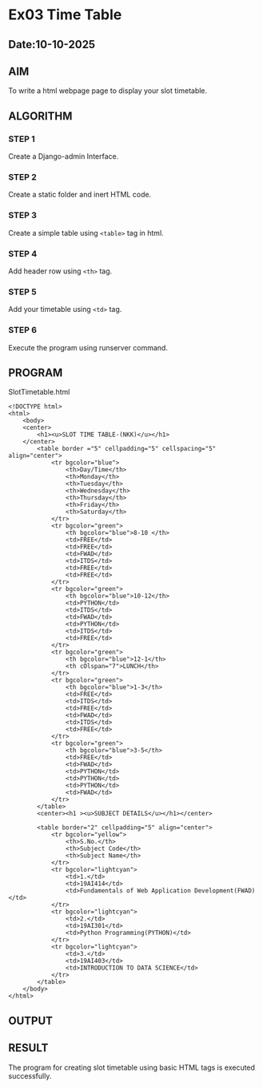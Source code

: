 # Ex03 Time Table
## Date:10-10-2025

## AIM
To write a html webpage page to display your slot timetable.

## ALGORITHM
### STEP 1
Create a Django-admin Interface.

### STEP 2
Create a static folder and inert HTML code.

### STEP 3
Create a simple table using ```<table>``` tag in html.

### STEP 4
Add header row using ```<th>``` tag.

### STEP 5
Add your timetable using ```<td>``` tag.

### STEP 6
Execute the program using runserver command.

## PROGRAM
SlotTimetable.html
```
<!DOCTYPE html>
<html>
    <body>
    <center>
        <h1><u>SLOT TIME TABLE-(NKK)</u></h1>
    </center>
        <table border ="5" cellpadding="5" cellspacing="5" align="center">
            <tr bgcolor="blue">
                <th>Day/Time</th>
                <th>Monday</th>
                <th>Tuesday</th>
                <th>Wednesday</th>
                <th>Thursday</th>
                <th>Friday</th>
                <th>Saturday</th>
            </tr>
            <tr bgcolor="green">
                <th bgcolor="blue">8-10 </th>
                <td>FREE</td>
                <td>FREE</td>
                <td>FWAD</td>
                <td>ITDS</td>
                <td>FREE</td>
                <td>FREE</td>
            </tr>
            <tr bgcolor="green">
                <th bgcolor="blue">10-12</th>
                <td>PYTHON</td>
                <td>ITDS</td>
                <td>FWAD</td>
                <td>PYTHON</td>
                <td>ITDS</td>
                <td>FREE</td>
            </tr>
            <tr bgcolor="green">
                <th bgcolor="blue">12-1</th>
                <th cOlspan="7">LUNCH</th>
            </tr>
            <tr bgcolor="green">
                <th bgcolor="blue">1-3</th>
                <td>FREE</td>
                <td>ITDS</td>
                <td>FREE</td>
                <td>FWAD</td>
                <td>ITDS</td>
                <td>FREE</td>
            </tr>
            <tr bgcolor="green">
                <th bgcolor="blue">3-5</th>
                <td>FREE</td>
                <td>FWAD</td>
                <td>PYTHON</td>
                <td>PYTHON</td>
                <td>PYTHON</td>
                <td>FWAD</td>
            </tr>
        </table>
        <center><h1 ><u>SUBJECT DETAILS</u></h1></center>
        
        <table border="2" cellpadding="5" align="center">
            <tr bgcolor="yellow">
                <th>S.No.</th>
                <th>Subject Code</th>
                <th>Subject Name</th>
            </tr>
            <tr bgcolor="lightcyan">
                <td>1.</td>
                <td>19AI414</td>
                <td>Fundamentals of Web Application Development(FWAD)</td>
            </tr>
            <tr bgcolor="lightcyan">
                <td>2.</td>
                <td>19AI301</td>
                <td>Python Programming(PYTHON)</td>
            </tr>
            <tr bgcolor="lightcyan">
                <td>3.</td>
                <td>19AI403</td>
                <td>INTRODUCTION TO DATA SCIENCE</td>
            </tr>
        </table>
    </body>
</html>
```




## OUTPUT


## RESULT
The program for creating slot timetable using basic HTML tags is executed successfully.
